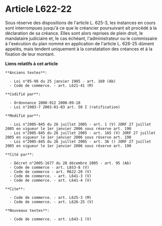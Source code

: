 # Article L622-22

Sous réserve des dispositions de l'article L. 625-3, les instances en cours sont interrompues jusqu'à ce que le créancier
poursuivant ait procédé à la déclaration de sa créance. Elles sont alors reprises de plein droit, le mandataire judiciaire
et, le cas échéant, l'administrateur ou le commissaire à l'exécution du plan nommé en application de l'article L. 626-25
dûment appelés, mais tendent uniquement à la constatation des créances et à la fixation de leur montant.

**Liens relatifs à cet article**

	**Anciens textes**:

	  - Loi n°85-98 du 25 janvier 1985 - art. 160 (Ab)
	  - Code de commerce. - art. L621-41 (M)

	**Codifié par**:

	  - Ordonnance 2000-912 2000-09-18
	  - Loi n°2003-7 2003-01-03 art. 50 I (ratification)

	**Modifié par**:

	  - Loi n°2005-845 du 26 juillet 2005 - art. 1 (V) JORF 27 juillet 2005 en vigueur le 1er janvier 2006 sous réserve art. 190
	  - Loi n°2005-845 du 26 juillet 2005 - art. 165 (V) JORF 27 juillet 2005 en vigueur le 1er janvier 2006 sous réserve art. 190
	  - Loi n°2005-845 du 26 juillet 2005 - art. 36 () JORF 27 juillet 2005 en vigueur le 1er janvier 2006 sous réserve art. 190

	**Cité par**:

	  - Décret n°2005-1677 du 28 décembre 2005 - art. 95 (Ab)
	  - Code de commerce - art. L653-8 (V)
	  - Code de commerce - art. R622-20 (V)
	  - Code de commerce. - art. L641-3 (V)
	  - Code de commerce. - art. L641-4 (V)

	**Cite**:

	  - Code de commerce. - art. L625-3 (M)
	  - Code de commerce. - art. L626-25 (V)

	**Nouveaux textes**:

	  - Code de commerce. - art. L643-1 (V)
